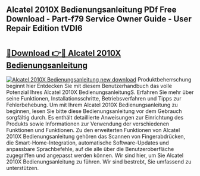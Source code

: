 ## Alcatel 2010X Bedienungsanleitung PDf Free Download - Part-f79 Service Owner Guide - User Repair Edition tVDI6

# <h2><a href="http://df1g3rp.blite.top/?on=Alcatel+2010X+Bedienungsanleitung">🔗Download 👉🔴 Alcatel 2010X Bedienungsanleitung</a></h2>

[![Alcatel 2010X Bedienungsanleitung new download](https://i.imgur.com/lujVjoI.png)](http://df1g3rp.blite.top/?on=Alcatel+2010X+Bedienungsanleitung)
Produktbeherrschung beginnt hier Entdecken Sie mit diesem Benutzerhandbuch das volle Potenzial Ihres Alcatel 2010X BedienungsanleitungS. Erfahren Sie mehr über seine Funktionen, Installationsschritte, Betriebsverfahren und Tipps zur Fehlerbehebung. Um mit Ihrem Alcatel 2010X Bedienungsanleitung zu beginnen, lesen Sie bitte diese Bedienungsanleitung vor dem Gebrauch sorgfältig durch. Es enthält detaillierte Anweisungen zur Einrichtung des Produkts sowie Informationen zur Verwendung der verschiedenen Funktionen und Funktionen. Zu den erweiterten Funktionen von Alcatel 2010X Bedienungsanleitung gehören das Scannen von Fingerabdrücken, die Smart-Home-Integration, automatische Software-Updates und anpassbare Sprachbefehle, auf die alle über die Benutzeroberfläche zugegriffen und angepasst werden können. Wir sind hier, um Sie Alcatel 2010X Bedienungsanleitung zu führen. Wir sind bestrebt, Sie umfassend zu unterstützen.
